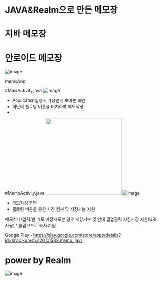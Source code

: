 # JAVA&Realm으로 만든 메모장 
# 자바 메모장
# 안로이드 메모장
![image](https://user-images.githubusercontent.com/71119800/132815477-13af8c50-c73b-4e2f-b5ed-e9de34e53d62.png)

memoApp

#MainActivity.java
![image](https://user-images.githubusercontent.com/71119800/132938392-04e96f7f-c187-48a2-ac64-394dc0bf37b4.png)

- Application실행시 가장먼저 보이는 화면
- 하단의 플로팅 버튼을 터치하여 메모작성
- 
#MemoActivity.java
<img src="https://user-images.githubusercontent.com/71119800/132938408-fd7f8174-d756-49d5-a6d7-647d52b61989.png" width="250">
![image](https://user-images.githubusercontent.com/71119800/132938440-d0829746-7bd8-4207-9674-9c2a6704d24d.png)

- 메모작성 화면
- 플로팅 버튼을 통한 사진 첨부 및 저장기능 지원



메모삭제/입력/빈 메모 저장시도할 경우 저장거부 및 안내 팝업출력
사진저장 지원(URI사용) / 클립보드로 복사 지원

Google Play - https://play.google.com/store/apps/details?id=kr.ac.kumoh.s20131582.memo_java


# power by Realm
![image](https://user-images.githubusercontent.com/71119800/132815202-6f98cdfe-2766-46bb-a3af-2f0c088e1713.png)
